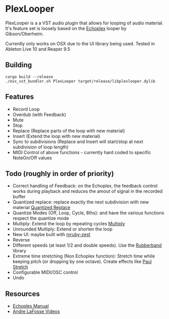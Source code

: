 PlexLooper
==========

PlexLooper is a a VST audio plugin that allows for looping of audio material.
It's feature set is loosely based on the [Echoplex](http://www.loopers-delight.com/tools/echoplex/echoplex.html) looper 
by Gibson/Oberheim.

Currently only works on OSX due to the UI library being used. Tested in Ableton Live 10 and Reaper 9.5

Building
--------

    cargo build --release
    ./osx_vst_bundler.sh PlexLooper target/release/libplexlooper.dylib

Features
--------

* Record Loop
* Overdub (with Feedback)
* Mute
* Stop
* Replace (Replace parts of the loop with new material)
* Insert (Extend the loop with new material)
* Sync to subdivisions (Replace and Insert will start/stop at next subdivision of loop length)
* MIDI Control of above functions - currently hard coded to specific NoteOn/Off values

Todo (roughly in order of priority)
-----------------------------------

* Correct handling of Feedback: on the Echoplex, the feedback control works during playback and reduces the amout of 
  signal in the recorded buffer
* Quantized replace: replace exactly the next subdivision with new material [Quantized Replace](https://www.youtube.com/watch?v=g836XoN5plY&t=305s)
* Quantize Modes (Off, Loop, Cycle, 8ths): and have the various functions respect the quantize mode
* Multiply: Extend the loop by repeating cycles [Multiply](https://www.youtube.com/watch?v=VmenN10KclQ)
* Unrounded Multiply: Extend or shorten the loop 
* New UI: maybe built with [mruby-zest](https://github.com/mruby-zest)
* Reverse
* Different speeds (at least 1/2 and double speeds). Use the [Rubberband](https://breakfastquay.com/rubberband/index.html)
  library
* Extreme time stretching (Non Echoplex function): Stretch time while keeping pitch (or dropping by one octave). 
  Create effects like [Paul Stretch](http://hypermammut.sourceforge.net/paulstretch/)  
* Configurable MIDI/OSC control
* Undo


Resources
---------

* [Echoplex Manual](http://aurisis.com/EchoplexPlusManual12.pdf)
* [Andre LaFosse Videos](https://www.youtube.com/playlist?list=PLRjhe9qWtn00cegswVPoUGSU-tQa07DQH)